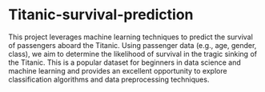 # Titanic-survival-prediction
This project leverages machine learning techniques to predict the survival of passengers aboard the Titanic. Using passenger data (e.g., age, gender, class), we aim to determine the likelihood of survival in the tragic sinking of the Titanic. This is a popular dataset for beginners in data science and machine learning and provides an excellent opportunity to explore classification algorithms and data preprocessing techniques.
